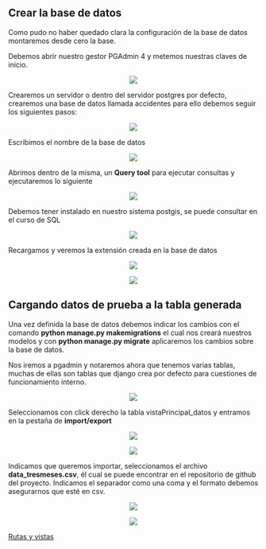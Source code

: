 ## Crear la base de datos ##
Como pudo no haber quedado clara la configuración de la base de datos montaremos desde cero la base.  


Debemos abrir nuestro gestor PGAdmin 4 y metemos nuestras claves de inicio.
<p align="center"> 
<img src="../img/PGAdmin01.png">
</p>

Crearemos un servidor o dentro del servidor postgres por defecto, crearemos una base de datos llamada accidentes para ello debemos seguir los siguientes pasos:  

<p align="center"> 
<img src="../img/PGAdmin03.png">
</p>

Escribimos el nombre de la base de datos  

<p align="center"> 
<img src="../img/PGAdmin04.png">
</p>

Abrimos dentro de la misma, un **Query tool** para ejecutar consultas y ejecutaremos lo siguiente  

<p align="center"> 
<img src="../img/PGAdmin05.png">
</p>

Debemos tener instalado en nuestro sistema postgis, se puede consultar en el curso de SQL  

<p align="center"> 
<img src="../img/PGAdmin06.png">
</p>

Recargamos  y veremos la extensión creada en la base de datos  

<p align="center"> 
<img src="../img/PGAdmin07.png">
</p>

<p align="center"> 
<img src="../img/PGAdmin08.png">
</p>

## Cargando datos de prueba a la tabla generada ## 

Una vez definida la base de datos debemos indicar los cambios con el comando **python manage.py makemigrations** el cual nos creará nuestros modelos y con **python manage.py migrate** aplicaremos los cambios sobre la base de datos.

Nos iremos a pgadmin y notaremos ahora que tenemos varias tablas, muchas de ellas son tablas que django crea por defecto para cuestiones de funcionamiento interno.  

<p align="center"> 
<img src="../img/PGAdmin09.png">
</p>  

Seleccionamos con click derecho la tabla vistaPrincipal_datos y entramos en la pestaña de **import/export**  

<p align="center"> 
<img src="../img/PGAdmin10.png">
</p>  
 

 
<p align="center"> 
<img src="../img/PGAdmin11.png">
</p>
 
 Indicamos que queremos importar, seleccionamos el archivo **data_tresmeses.csv**, él cual se puede encontrar en el repositorio de github del proyecto. Indicamos el separador como una coma y el formato debemos asegurarnos que esté en csv.
 
<p align="center"> 
<img src="../img/PGAdmin12.png">
</p>
<p align="center"> 
<img src="../img/PGAdmin13.png">
</p>

[Rutas y vistas](https://centrogeo.github.io/Geodjango_charts/GeoDjango/04-Rutas_vistas.html)
